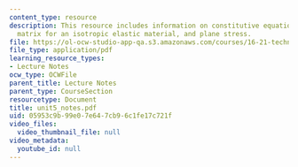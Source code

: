 ```yaml
---
content_type: resource
description: This resource includes information on constitutive equations, compliance
  matrix for an isotropic elastic material, and plane stress.
file: https://ol-ocw-studio-app-qa.s3.amazonaws.com/courses/16-21-techniques-for-structural-analysis-and-design-spring-2005/05953c9b99e07e647cb96c1fe17c721f_unit5_notes.pdf
file_type: application/pdf
learning_resource_types:
- Lecture Notes
ocw_type: OCWFile
parent_title: Lecture Notes
parent_type: CourseSection
resourcetype: Document
title: unit5_notes.pdf
uid: 05953c9b-99e0-7e64-7cb9-6c1fe17c721f
video_files:
  video_thumbnail_file: null
video_metadata:
  youtube_id: null
---
```

